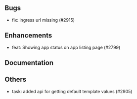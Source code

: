 ## Bugs
- fix: ingress url missing (#2915)
## Enhancements
- feat: Showing app status on app listing page (#2799)
## Documentation
## Others
- task: added api for getting default template values (#2905)
